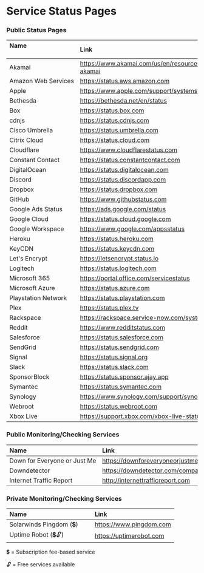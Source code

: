 # Service Status Pages

### Public Status Pages

| Name                                       | Link
|:------------------------------|:------------------------------------------------------------|
| Akamai                        | <https://www.akamai.com/us/en/resources/visualizing-akamai> |
| Amazon Web Services           | <https://status.aws.amazon.com>                             |
| Apple                         | <https://www.apple.com/support/systemstatus>                |
| Bethesda                      | <https://bethesda.net/en/status>                            |
| Box                           | <https://status.box.com>                                    |
| cdnjs                         | <https://status.cdnjs.com>                                  |
| Cisco Umbrella                | <https://status.umbrella.com>                               |
| Citrix Cloud                  | <https://status.cloud.com>                                  |
| Cloudflare                    | <https://www.cloudflarestatus.com>                          |
| Constant Contact              | <https://status.constantcontact.com>                        |
| DigitalOcean                  | <https://status.digitalocean.com>                           |
| Discord                       | <https://status.discordapp.com>                             |
| Dropbox                       | <https://status.dropbox.com>                                |
| GitHub                        | <https://www.githubstatus.com>                              |
| Google Ads Status             | <https://ads.google.com/status>                             |
| Google Cloud                  | <https://status.cloud.google.com>                           |
| Google Workspace              | <https://www.google.com/appsstatus>                         |
| Heroku                        | <https://status.heroku.com>                                 |
| KeyCDN                        | <https://status.keycdn.com>                                 |
| Let's Encrypt                 | <https://letsencrypt.status.io>                             |
| Logitech                      | <https://status.logitech.com>                               |
| Microsoft 365                 | <https://portal.office.com/servicestatus>                   |
| Microsoft Azure               | <https://status.azure.com>                                  |
| Playstation Network           | <https://status.playstation.com>                            |
| Plex                          | <https://status.plex.tv>                                    |
| Rackspace                     | <https://rackspace.service-now.com/system_status>           |
| Reddit                        | <https://www.redditstatus.com>                              |
| Salesforce                    | <https://status.salesforce.com>                             |
| SendGrid                      | <https://status.sendgrid.com>                               |
| Signal                        | <https://status.signal.org>                                 |
| Slack                         | <https://status.slack.com>                                  |
| SponsorBlock                  | <https://status.sponsor.ajay.app>                           |
| Symantec                      | <https://status.symantec.com>                               |
| Synology                      | <https://www.synology.com/support/synology_service>         |
| Webroot                       | <https://status.webroot.com>                                |
| Xbox Live                     | <https://support.xbox.com/xbox-live-status>                 |

### Public Monitoring/Checking Services

| Name                                       | Link
|:------------------------------|:------------------------------------------------------------|
| Down for Everyone or Just Me  | <https://downforeveryoneorjustme.com>                       |
| Downdetector                  | <https://downdetector.com/companies>                        |
| Internet Traffic Report       | <http://internettrafficreport.com>                          |

### Private Monitoring/Checking Services

| Name                                       | Link
|:------------------------------|:------------------------------------------------------------|
| Solarwinds Pingdom (💲)      | <https://www.pingdom.com>                                   |
| Uptime Robot (💲🔓)          | <https://uptimerobot.com>                                   |

💲 = Subscription fee-based service

🔓 = Free services available
